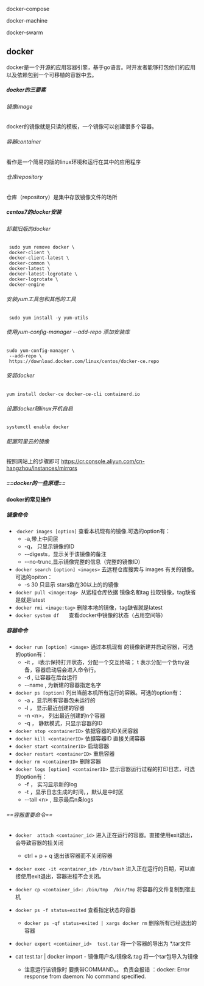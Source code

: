 docker-compose

docker-machine

docker-swarm

## docker

docker是一个开源的应用容器引擎，基于go语言。时开发者能够打包他们的应用以及依赖包到一个可移植的容器中去。

##### docker的三要素

###### 镜像image

docker的镜像就是只读的模板，一个镜像可以创建很多个容器。

###### 容器container

看作是一个简易的版的linux环境和运行在其中的应用程序

###### 仓库repository

仓库（repository）是集中存放镜像文件的场所 

##### centos7的docker安装

###### 卸载旧版的docker

```
 sudo yum remove docker \
 docker-client \
 docker-client-latest \
 docker-common \
 docker-latest \
 docker-latest-logrotate \
 docker-logrotate \
 docker-engine
```

###### 安装yum工具包和其他的工具

```
 sudo yum install -y yum-utils
```

###### 使用yum-config-manager --add-repo 添加安装库

```
sudo yum-config-manager \
 --add-repo \
 https://download.docker.com/linux/centos/docker-ce.repo
```

###### 安装docker

```shell
yum install docker-ce docker-ce-cli containerd.io
```

###### 设置docker随linux开机自启

```
systemctl enable docker
```

###### 配置阿里云的镜像

按照网站上的步骤即可 https://cr.console.aliyun.com/cn-hangzhou/instances/mirrors

##### ==docker的一些原理==



#### docker的常见操作

##### 镜像命令

- ·`docker images [option]` 查看本机现有的镜像.可选的option有：
  -  -a,带上中间层
  - -q， 只显示镜像的ID
  - --digests，显示关于该镜像的备注
  - --no-trunc,显示镜像完整的信息（完整的镜像ID）
- `docker search [option] <images>`  去远程仓库搜索与 images 有关的镜像。可选的opiton：
  - -s 30 只显示 stars数在30以上的的镜像
- `docker pull <image:tag> `从远程仓库依据 镜像名和tag 拉取镜像，tag缺省是就是latest
- `docker rmi <image:tag>`  删除本地的镜像，tag缺省就是latest
- `docker system df   `    查看docker中镜像的状态（占用空间等）

##### 容器命令

- `docker run [option] <image>` 通过本机现有 的镜像新建并启动容器，可选的option有：
  - -it ， i表示保持打开状态，分配一个交互终端； t 表示分配一个伪tty设备，容器启动后会进入命令行。
  - -d ,  让容器在后台运行
  - --name ,  为新建的容器指定名字
- `docker ps [option]` 列出当前本机所有运行的容器。可选的option有：
  - -a ，显示所有容器包未运行的
  - -l ， 显示最近创建的容器
  - -n \<n\>， 列出最近创建的n个容器
  - -q ， 静默模式，只显示容器的ID
- `docker stop <containerID>`  依据容器的ID关闭容器
- `docker kill <containerID>` 依据容器ID 直接关闭容器
- `docker start <containerID>` 启动容器
- `docker restart <containerID>` 重启容器
- `docker rm <containerID>` 删除容器
- `docker logs [option] <containerID>` 显示容器运行过程的打印日志，可选的option有：
  - -f ， 实习显示新的log
  - -t ，显示日志生成的时间，，默认是中时区
  - --tail \<n\> , 显示最后n条logs

###### ==容器重要命令== 

- `docker  attach <container_id>`  进入正在运行的容器。直接使用exit退出，会导致容器的挂关闭
  -  ctrl + p + q 退出该容器而不关闭容器  
- `docker exec -it <container_id> /bin/bash`    进入正在运行的日期，可以直接使用exit退出，容器进程不会关闭。
- `docker cp <container_id>: /bin/tmp  /bin/tmp`    将容器的文件复制到宿主机
- `docker ps -f status=exited` 查看指定状态的容器
  - `docker ps -qf status=exited | xargs docker rm` 删除所有已经退出的容器	

- `docker export <container_id>  test.tar`  将一个容器的导出为 *.tar文件
- cat test.tar | docker import  -  镜像用户名/镜像名:tag     将一个tar包导入为镜像
  - 注意运行该镜像时 要携带COMMAND。。 负责会报错 ：docker: Error response from daemon: No command specified.



 
